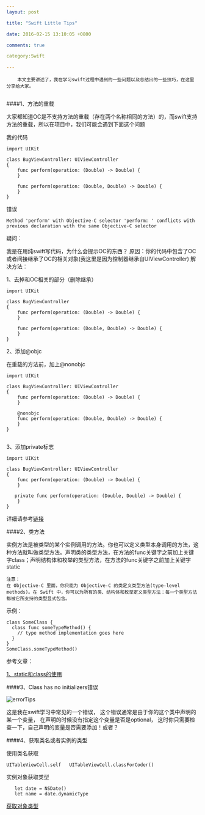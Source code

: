 ```yaml
---
layout: post

title: "Swift Little Tips"

date: 2016-02-15 13:10:05 +0800

comments: true

category:Swift
 
---
```


```
	本文主要讲述了，我在学习swift过程中遇到的一些问题以及总结出的一些技巧，在这里分享给大家。
	
```

####1、方法的重载

大家都知道OC是不支持方法的重载（存在两个名称相同的方法）的，而swift支持方法的重载，所以在项目中，我们可能会遇到下面这个问题

我的代码

```
import UIKit

class BugViewController: UIViewController
{
    func perform(operation: (Double) -> Double) {
    }

    func perform(operation: (Double, Double) -> Double) {
    }
}

```

错误

```
Method 'perform' with Objective-C selector 'perform: ' conflicts with previous declaration with the same Objective-C selector

```
疑问：

我是在用纯swift写代码，为什么会提示OC的东西？
原因：你的代码中包含了OC或者间接继承了OC的相关对象(我这里是因为控制器继承自UIViewController)
解决方法：

1、去掉和OC相关的部分（删除继承）

```
import UIKit

class BugViewController
{
    func perform(operation: (Double) -> Double) {
    }

    func perform(operation: (Double, Double) -> Double) {
    }
}

```

2、添加@objc

在重载的方法前，加上@nonobjc

```
import UIKit

class BugViewController: UIViewController
{
    func perform(operation: (Double) -> Double) {
    }
    
	@nonobjc
    func perform(operation: (Double, Double) -> Double) {
    }
}


```

3、添加private标志

```
import UIKit

class BugViewController: UIViewController
{
    func perform(operation: (Double) -> Double) {
    }
    
   private func perform(operation: (Double, Double) -> Double) {
    }
}

```
详细请参考[链接](http://stackoverflow.com/questions/29457720/compiler-error-method-with-objective-c-selector-conflicts-with-previous-declara/31500740#31500740)


####2、类方法

实例方法是被类型的某个实例调用的方法。你也可以定义类型本身调用的方法，这种方法就叫做类型方法。声明类的类型方法，在方法的func关键字之前加上关键字class；声明结构体和枚举的类型方法，在方法的func关键字之前加上关键字static

```
注意：
在 Objective-C 里面，你只能为 Objective-C 的类定义类型方法(type-level methods)。在 Swift 中，你可以为所有的类、结构体和枚举定义类型方法：每一个类型方法都被它所支持的类型显式包含。

```
示例：

```
class SomeClass {
  class func someTypeMethod() {
    // type method implementation goes here
  }
}
SomeClass.someTypeMethod()

```


参考文章：

[1、static和class的使用](http://www.topthink.com/topic/8972.html)

####3、Class has no initializers错误

![errorTips](http://img.hoop8.com/attachments/1602/9323165027545.png)

这是我在swift学习中常见的一个错误，
这个错误通常是由于你的这个类中声明的某一个变量，
在声明的时候没有指定这个变量是否是optional，
这时你只需要检查一下，自己声明的变量是否需要添加！或者？

####4、获取类名或者实例的类型

使用类名获取

```
UITableViewCell.self   UITableViewCell.classForCoder()

```
实例对象获取类型

```
   let date = NSDate()
   let name = date.dynamicType

```

[获取对象类型](http://swifter.tips/instance-type/)